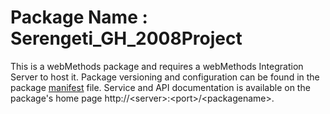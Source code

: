 # Package Name : Serengeti_GH_2008Project
This is a webMethods package and requires a webMethods Integration Server to host it. Package versioning and configuration can be found in the package [manifest](./Serengeti_GH_2008Project/manifest.v3) file. Service and API documentation is available on the package's home page http://&lt;server&gt;:&lt;port&gt;/&lt;packagename>.
